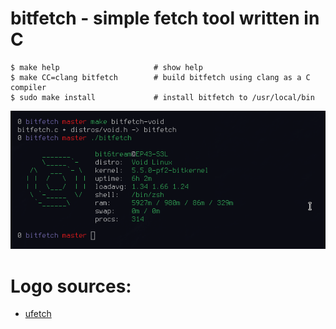 # bitfetch - simple fetch tool written in C

```
$ make help                     # show help
$ make CC=clang bitfetch        # build bitfetch using clang as a C compiler
$ sudo make install             # install bitfetch to /usr/local/bin
```

![screenshot](./bitfetch.png)

# Logo sources:
+ [ufetch](https://gitlab.com/jschx/ufetch)
